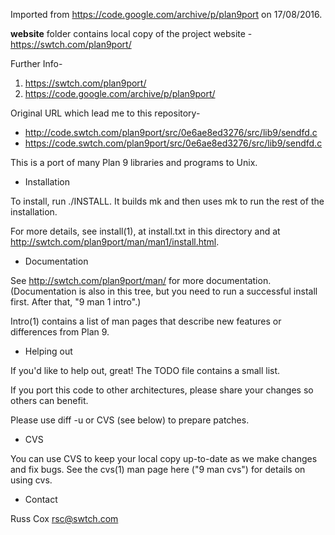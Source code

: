 Imported from https://code.google.com/archive/p/plan9port on 17/08/2016.

**website** folder contains local copy of the project website - https://swtch.com/plan9port/

Further Info-
1. https://swtch.com/plan9port/
2. https://code.google.com/archive/p/plan9port/

Original URL which lead me to this repository-
- http://code.swtch.com/plan9port/src/0e6ae8ed3276/src/lib9/sendfd.c
- https://code.swtch.com/plan9port/src/0e6ae8ed3276/src/lib9/sendfd.c

This is a port of many Plan 9 libraries and programs to Unix.

* Installation

To install, run ./INSTALL.  It builds mk and then uses mk to
run the rest of the installation.  

For more details, see install(1), at install.txt in this directory
and at http://swtch.com/plan9port/man/man1/install.html.

* Documentation

See http://swtch.com/plan9port/man/ for more documentation.
(Documentation is also in this tree, but you need to run
a successful install first.  After that, "9 man 1 intro".)

Intro(1) contains a list of man pages that describe new features
or differences from Plan 9.

* Helping out

If you'd like to help out, great!  The TODO file contains a small list.

If you port this code to other architectures, please share your changes
so others can benefit.

Please use diff -u or CVS (see below) to prepare patches.

* CVS

You can use CVS to keep your local copy up-to-date as we make 
changes and fix bugs.  See the cvs(1) man page here ("9 man cvs")
for details on using cvs.

* Contact

Russ Cox <rsc@swtch.com>
